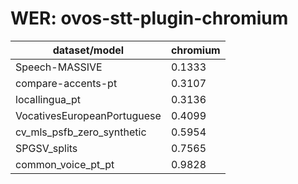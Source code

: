 
# WER: ovos-stt-plugin-chromium
|dataset/model|chromium|
|-|-|
| Speech-MASSIVE | 0.1333 |
| compare-accents-pt | 0.3107 |
| locallingua_pt | 0.3136 |
| VocativesEuropeanPortuguese | 0.4099 |
| cv_mls_psfb_zero_synthetic | 0.5954 |
| SPGSV_splits | 0.7565 |
| common_voice_pt_pt | 0.9828 |